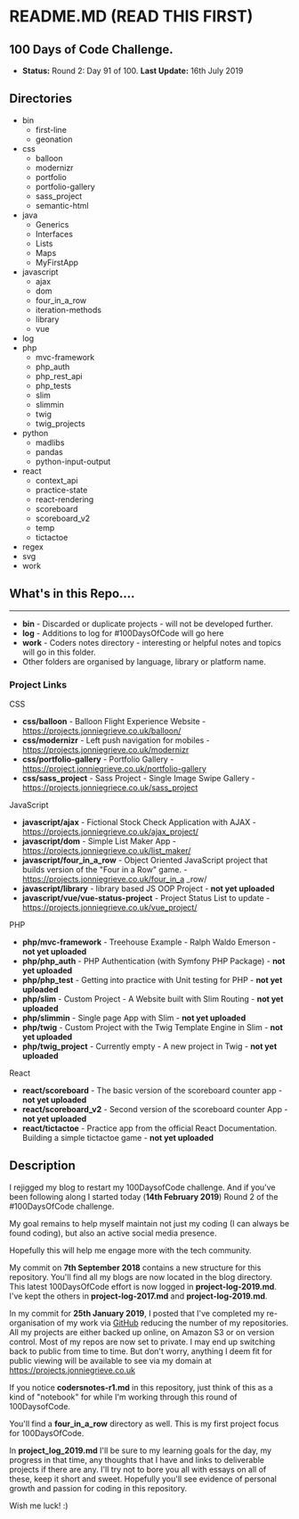 # README.MD (READ THIS FIRST)

## 100 Days of Code Challenge.

+ **Status:** Round 2: Day 91 of 100. **Last Update:** 16th July 2019

## Directories
  + bin
    + first-line
    + geonation
  + css 
    + balloon
    + modernizr
    + portfolio
    + portfolio-gallery
    + sass_project
    + semantic-html
  + java
    + Generics
    + Interfaces
    + Lists
    + Maps
    + MyFirstApp
  + javascript
    + ajax
    + dom
    + four_in_a_row
    + iteration-methods
    + library
    + vue
  + log
  + php
    + mvc-framework
    + php_auth
    + php_rest_api
    + php_tests
    + slim
    + slimmin
    + twig
    + twig_projects
  + python
    + madlibs
    + pandas
    + python-input-output
  + react
    + context_api
    + practice-state
    + react-rendering  
    + scoreboard
    + scoreboard_v2
    + temp
    + tictactoe
  + regex
  + svg
  + work

## What's in this Repo....
----
+ **bin** - Discarded or duplicate projects - will not be developed further.
+ **log** - Additions to log for #100DaysOfCode will go here
+ **work** - Coders notes directory - interesting or helpful notes and topics will go in this folder.
+ Other folders are organised by language, library or platform name.

### Project Links

CSS

+ **css/balloon** - Balloon Flight Experience Website - https://projects.jonniegrieve.co.uk/balloon/
+ **css/modernizr** - Left push navigation for mobiles - https://projects.jonniegrieve.co.uk/modernizr
+ **css/portfolio-gallery** - Portfolio Gallery - https://project.jonniegrieve.co.uk/portfolio-gallery
+ **css/sass_project** - Sass Project - Single Image Swipe Gallery - https://projects.jonniegriece.co.uk/sass_project

JavaScript

+ **javascript/ajax** - Fictional Stock Check Application with AJAX - https://projects.jonniegrieve.co.uk/ajax_project/
+ **javascript/dom** - Simple List Maker App - https://projects.jonniegrieve.co.uk/list_maker/
+ **javascript/four_in_a_row** - Object Oriented JavaScript project that builds version of the "Four in a Row" game. - https://projects.jonniegrieve.co.uk/four_in_a _row/
+ **javascript/library** - library based JS OOP Project - **not yet uploaded**
+ **javascript/vue/vue-status-project** - Project Status List to update - https://projects.jonniegrieve.co.uk/vue_project/

PHP

+ **php/mvc-framework** - Treehouse Example - Ralph Waldo Emerson - **not yet uploaded**
+ **php/php_auth** - PHP Authentication (with Symfony PHP Package) - **not yet uploaded**  
+ **php/php_test** - Getting into practice with Unit testing for PHP - **not yet uploaded** 
+ **php/slim** - Custom Project - A Website built with Slim Routing - **not yet uploaded**  
+ **php/slimmin** - Single page App with Slim - **not yet uploaded** 
+ **php/twig** - Custom Project with the Twig Template Engine in Slim - **not yet uploaded** 
+ **php/twig_project** - Currently empty - A new project in Twig - **not yet uploaded**

React

+ **react/scoreboard** - The basic version of the scoreboard counter app  - **not yet uploaded**
+ **react/scoreboard_v2** - Second version of the scoreboard counter App  - **not yet uploaded**
+ **react/tictactoe** - Practice app from the official React Documentation. Building a simple tictactoe game  - **not yet uploaded**


## Description

I rejigged my blog to restart my 100DaysofCode challenge. And if you've been following along I started today (**14th February 2019**) Round 2 of the #100DaysOfCode challenge.  

My goal remains to help myself maintain not just my coding (I can always be found coding), but also an active social media presence.

Hopefully this will help me engage more with the tech community.

My commit on **7th September 2018** contains a new structure for this repository.  You'll find all my blogs are now located in the blog directory.  This latest 100DaysOfCode effort is now logged in **project-log-2019.md**.  I've kept the others in **project-log-2017.md** and **project-log-2019.md**.

In my commit for **25th January 2019**, I posted that I've completed my re-organisation of my work via [GitHub](https://github.com/jg-digital-media) reducing the number of my repositories.  All my projects are either backed up online, on Amazon S3 or on version control.  Most of my repos are now set to private.  I may end up switching back to public from time to time. But don't worry, anything I deem fit for public viewing will be available to see via my domain at https://projects.jonniegrieve.co.uk

If you notice **codersnotes-r1.md** in this repository, just think of this as a kind of "notebook" for while I'm working through this round of 100DaysofCode.

You'll find a **four_in_a_row** directory as well. This is my first project focus for 100DaysOfCode.

In **project_log_2019.md** I'll be sure to my learning goals for the day, my progress in that time, any thoughts that I have and links to deliverable projects if there are any.  I'll try not to bore you all with essays on all of these, keep it short and sweet. Hopefully you'll see evidence of personal growth and passion for coding in this repository.

Wish me luck!  :)